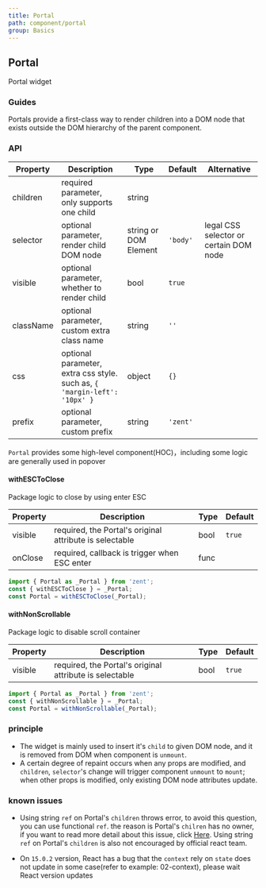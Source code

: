 ```yaml
---
title: Portal
path: component/portal
group: Basics
---
```


## Portal

Portal widget

### Guides

Portals provide a first-class way to render children into a DOM node that exists outside the DOM hierarchy of the parent component.

### API

| Property        | Description                | Type                    | Default      | Alternative              |
| --------- | ----------------- | --------------------- | -------- | ------------------------ |
| children  | required parameter, only supports one child        | string         |          |                |
| selector  | optional parameter, render child DOM node     | string or DOM Element | `'body'` | legal CSS selector or certain DOM node |
| visible   | optional parameter, whether to render child    | bool         | `true`   |                |
| className | optional parameter, custom extra class name      | string                | `''`     |         |
| css      | optional parameter, extra css style. such as, `{ 'margin-left': '10px' }` | object  | `{}`     |     |
| prefix    | optional parameter, custom prefix        | string       | `'zent'` |     |


`Portal` provides some high-level component(HOC)，including some logic are generally used in popover 

#### withESCToClose

Package logic to close by using enter ESC

| Property      | Description                        | Type   | Default    |
| ------- | ------------------------- | ---- | ------ |
| visible | required, the Portal's original attribute is selectable| bool | `true` |
| onClose | required, callback is trigger when ESC enter         | func |    |   |

```jsx
import { Portal as _Portal } from 'zent';
const { withESCToClose } = _Portal;
const Portal = withESCToClose(_Portal);
```

#### withNonScrollable

Package logic to disable scroll container 

| Property      | Description                        | Type   | Default    |
| ------- | ------------------------- | ---- | ------ |
| visible | required, the Portal's original attribute is selectable | bool | `true` |

```jsx
import { Portal as _Portal } from 'zent';
const { withNonScrollable } = _Portal;
const Portal = withNonScrollable(_Portal);
```

### principle

- The widget is mainly used to insert it's `child` to given DOM node, and it is removed from DOM when component is `unmount`.
- A certain degree of repaint occurs when any props are modified, and `children`, `selector`'s change will trigger component `unmount` to `mount`; when other props is modified, only existing DOM node attributes update.

### known issues

- Using string `ref` on Portal's `children` throws error, to avoid this question, you can use functional `ref`. the reason is Portal's `chilren` has no owner, if you want to read more detail about this issue, click [ Here](https://github.com/facebook/react/blob/v15.0.2/src/renderers/shared/reconciler/ReactRef.js#L18). Using string `ref` on Portal's `children` is also not encouraged by official react team.

- On `15.0.2` version,  React has a bug that the `context` rely on `state` does not update in some case(refer to example: 02-context), please wait React version updates

